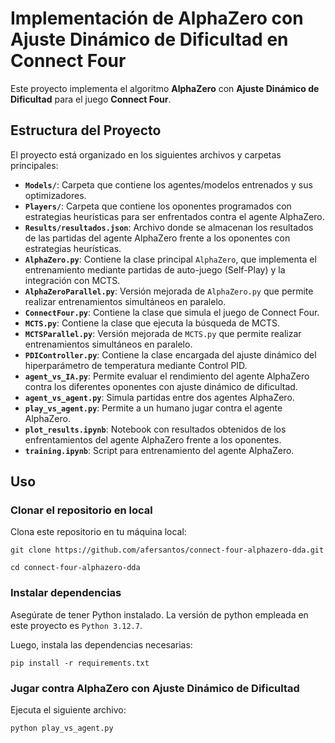 # Implementación de AlphaZero con Ajuste Dinámico de Dificultad en Connect Four

Este proyecto implementa el algoritmo **AlphaZero** con **Ajuste Dinámico de Dificultad** para el juego **Connect Four**.

## Estructura del Proyecto

El proyecto está organizado en los siguientes archivos y carpetas principales:

- **`Models/`**: Carpeta que contiene los agentes/modelos entrenados y sus optimizadores.
- **`Players/`**: Carpeta que contiene los oponentes programados con estrategias heurísticas para ser enfrentados contra el agente AlphaZero.
- **`Results/resultados.json`**: Archivo donde se almacenan los resultados de las partidas del agente AlphaZero frente a los oponentes con estrategias heurísticas.
- **`AlphaZero.py`**: Contiene la clase principal `AlphaZero`, que implementa el entrenamiento mediante partidas de auto-juego (Self-Play) y la integración con MCTS.
- **`AlphaZeroParallel.py`**: Versión mejorada de `AlphaZero.py` que permite realizar entrenamientos simultáneos en paralelo.
- **`ConnectFour.py`**: Contiene la clase que simula el juego de Connect Four.
- **`MCTS.py`**: Contiene la clase que ejecuta la búsqueda de MCTS.
- **`MCTSParallel.py`**: Versión mejorada de `MCTS.py` que permite realizar entrenamientos simultáneos en paralelo.
- **`PDIController.py`**: Contiene la clase encargada del ajuste dinámico del hiperparámetro de temperatura mediante Control PID.
- **`agent_vs_IA.py`**: Permite evaluar el rendimiento del agente AlphaZero contra los diferentes oponentes con ajuste dinámico de dificultad.
- **`agent_vs_agent.py`**: Simula partidas entre dos agentes AlphaZero.
- **`play_vs_agent.py`**: Permite a un humano jugar contra el agente AlphaZero.
- **`plot_results.ipynb`**: Notebook con resultados obtenidos de los enfrentamientos del agente AlphaZero frente a los oponentes.
- **`training.ipynb`**: Script para entrenamiento del agente AlphaZero.

## Uso

### Clonar el repositorio en local
Clona este repositorio en tu máquina local:
```
git clone https://github.com/afersantos/connect-four-alphazero-dda.git

cd connect-four-alphazero-dda
```

### Instalar dependencias
Asegúrate de tener Python instalado. La versión de python empleada en este proyecto es `Python 3.12.7`.

Luego, instala las dependencias necesarias:
```
pip install -r requirements.txt
```

### Jugar contra AlphaZero con Ajuste Dinámico de Dificultad
Ejecuta el siguiente archivo:
```
python play_vs_agent.py
```